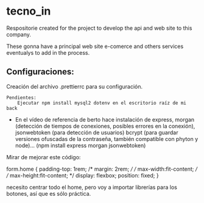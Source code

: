 # tecno_in

Respositorie created for the project to develop the api and web site to this company.

These gonna have a principal web site e-comerce and others services eventualys to add in the process.



## Configuraciones:
Creación del archivo .prettierrc para su configuración.

    Pendientes:
        Ejecutar npm install mysql2 dotenv en el escritorio raíz de mi back



- En el vídeo de referencia de berto hace instalación de express, morgan (detección de tiempos de conexiones, posibles errores en la conexión), jsonwebtoken (para detección de usuarios) bcrypt (para guardar versiones ofuscadas de la contraseña, también compatible con phyton y node)... (npm install express morgan jsonwebtoken)

Mirar de mejorar este código:

form.home {
  padding-top: 1rem;
  /* margin: 2rem; */
  /* max-width:fit-content; */
  /* max-height:fit-content; */
  display: flexbox;
  position: fixed;
}

necesito centrar todo el home, pero voy a importar librerías para los botones, así que es sólo práctica.
